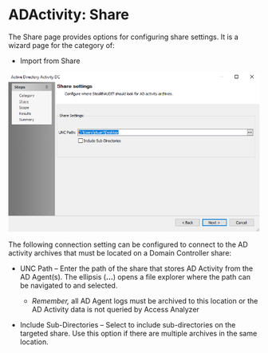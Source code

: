 # ADActivity: Share

The Share page provides options for configuring share settings. It is a wizard page for the category of:

- Import from Share

![Active Directory Activity DC wizard Share settings page](/static/img/product_docs/activitymonitor/config/activedirectory/share.png)

The following connection setting can be configured to connect to the AD activity archives that must be located on a Domain Controller share:

- UNC Path – Enter the path of the share that stores AD Activity from the AD Agent(s). The ellipsis (__…__) opens a file explorer where the path can be navigated to and selected.

  - _Remember,_ all AD Agent logs must be archived to this location or the AD Activity data is not queried by Access Analyzer
- Include Sub-Directories – Select to include sub-directories on the targeted share. Use this option if there are multiple archives in the same location.
